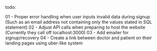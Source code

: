 todo:

01 - Proper error handling when user inputs invalid data during signup (Such as an email address not containing only the values stated in SQL statement)
02 - Adjust API calls when preparing to host the website (Currently they call off localhost:3000)
03 - Add emailer for signup/recovery
04 - Create a link between doctor and patient on their landing pages using uber-like system